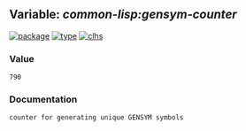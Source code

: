 ## Variable: ***common-lisp:*gensym-counter****
[![package](https://img.shields.io/badge/Package-COMMON--LISP-5f9ea0.svg?style=social&colorA=999999)](../) [![type](https://img.shields.io/badge/Type-Variable-5f9ea0.svg?style=social&colorA=999999)](../#variable) [![clhs](https://img.shields.io/badge/CLHS-*GENSYM--COUNTER*-5f9ea0.svg?style=social&colorA=999999)](http://www.lispworks.com/documentation/HyperSpec/Body/v_gensym.htm) 
### Value
```
790
```
### Documentation
```
counter for generating unique GENSYM symbols
```
